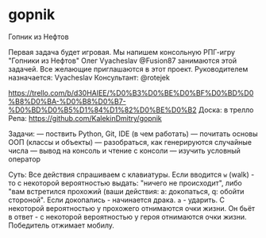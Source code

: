 # gopnik
Гопник из Нефтов

Первая задача будет игровая. 
Мы напишем консольную РПГ-игру "Гопники из Нефтов"
Олег Vyacheslav @Fusion87 занимаются этой задачей.
Все желающие приглашаются в этот проект.
Руководителем назначается: Vyacheslav 
Консультант: @rotejek 

https://trello.com/b/d30HAIEE/%D0%B3%D0%BE%D0%BF%D0%BD%D0%B8%D0%BA-%D0%B8%D0%B7-%D0%BD%D0%B5%D1%84%D1%82%D0%BE%D0%B2
Доска: в трелло
Репа: https://github.com/KalekinDmitry/gopnik

Задачи: 
— поствить Python, Git, IDE (в чем работать)
— почитать основы ООП (классы и объекты)
— разобраться, как генерируются случайные числа
— вывод на консоль и чтение с консоли
— изучить условный оператор 

Суть:
Все действия спрашиваем с клавиатуры.
Если вводится `w` (walk) - то с некоторой вероятностью выдать: "ничего не происходит", либо "вам встретился прохожий (ваши действия: a: докопаться, q: обойти стороной".
Если докопались - начинается драка.
`a` - ударить. C некоторой вероятностью у прохожего отнимаются очки жизни. Он бьёт в ответ - с некоторой вероятностью у героя отнимаются очки жизни. 
Победитель отжимает мобилу.
